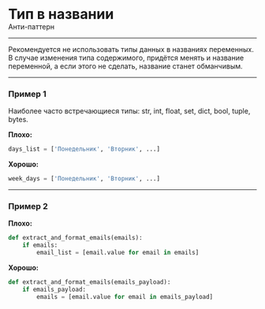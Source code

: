 
<div class="sticky-header">
  <div>
    <h1 style="margin: 0;">Тип в названии</h1>
    <p style="margin: 0;">Анти-паттерн</p>
  </div>
</div>

***

Рекомендуется не использовать типы данных в названиях переменных.
В случае изменения типа содержимого, придётся менять и название переменной, а если этого не сделать, название станет обманчивым.

***

### Пример 1

Наиболее часто встречающиеся типы: str, int, float, set, dict, bool, tuple, bytes.

**Плохо:**
```python
days_list = ['Понедельник', 'Вторник', ...]
```
**Хорошо:**
```python
week_days = ['Понедельник', 'Вторник', ...]
```
***

### Пример 2

**Плохо:**
```python
def extract_and_format_emails(emails):
    if emails:
        email_list = [email.value for email in emails]
```
**Хорошо:**
```python
def extract_and_format_emails(emails_payload):
    if emails_payload:
        emails = [email.value for email in emails_payload]
```

